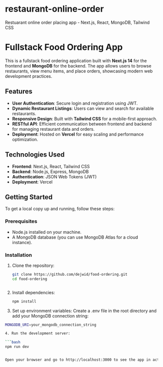 # restaurant-online-order
Restuarant online order placing app - Next.js, React,  MongoDB, Tailwind CSS

# Fullstack Food Ordering App

This is a fullstack food ordering application built with **Next.js 14** for the frontend and **MongoDB** for the backend. The app allows users to browse restaurants, view menu items, and place orders, showcasing modern web development practices.

## Features

- **User Authentication**: Secure login and registration using JWT.
- **Dynamic Restaurant Listings**: Users can view and search for available restaurants.
- **Responsive Design**: Built with **Tailwind CSS** for a mobile-first approach.
- **RESTful API**: Efficient communication between frontend and backend for managing restaurant data and orders.
- **Deployment**: Hosted on **Vercel** for easy scaling and performance optimization.

## Technologies Used

- **Frontend**: Next.js, React, Tailwind CSS
- **Backend**: Node.js, Express, MongoDB
- **Authentication**: JSON Web Tokens (JWT)
- **Deployment**: Vercel

## Getting Started

To get a local copy up and running, follow these steps:

### Prerequisites

- Node.js installed on your machine.
- A MongoDB database (you can use MongoDB Atlas for a cloud instance).

### Installation

1. Clone the repository:
   ```bash
   git clone https://github.com/dejwid/food-ordering.git
   cd food-ordering



2. Install dependencies:
   ```bash
   npm install

3. Set up environment variables: Create a .env file in the root directory and add your MongoDB connection string:

```bash
MONGODB_URI=your_mongodb_connection_string

4. Run the development server:

```bash
npm run dev


Open your browser and go to http://localhost:3000 to see the app in action.


